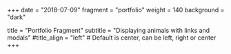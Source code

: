 +++
date = "2018-07-09"
fragment = "portfolio"
weight = 140
background = "dark"

title = "Portfolio Fragment"
subtitle = "Displaying animals with links and modals"
#title_align = "left" # Default is center, can be left, right or center
+++
